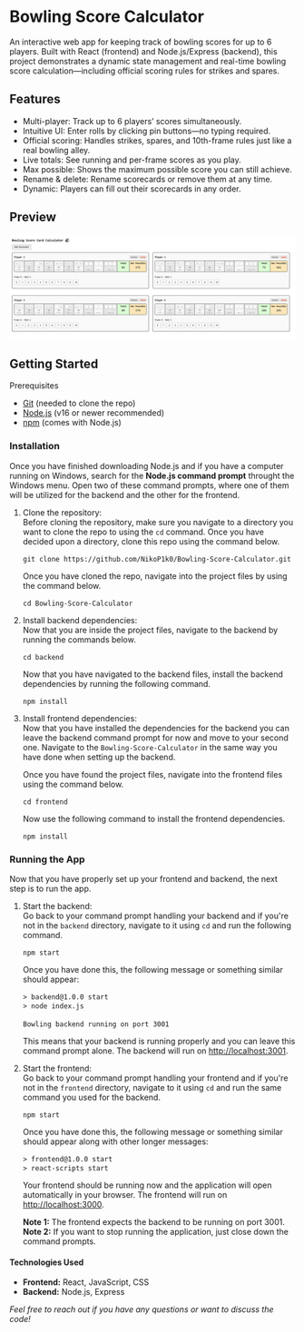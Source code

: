 # Bowling Score Calculator

An interactive web app for keeping track of bowling scores for up to 6 players. Built with React (frontend) and Node.js/Express (backend), this project demonstrates a dynamic state management and real-time bowling score calculation—including official scoring rules for strikes and spares.

## Features
* Multi-player: Track up to 6 players’ scores simultaneously.
* Intuitive UI: Enter rolls by clicking pin buttons—no typing required.
* Official scoring: Handles strikes, spares, and 10th-frame rules just like a real bowling alley.
* Live totals: See running and per-frame scores as you play.
* Max possible: Shows the maximum possible score you can still achieve.
* Rename & delete: Rename scorecards or remove them at any time.
* Dynamic: Players can fill out their scorecards in any order.

## Preview

![Bowling Score Calculator Screenshot](./scorecardApp.PNG)

## Getting Started
Prerequisites
* [Git](https://git-scm.com/downloads) (needed to clone the repo)
* [Node.js](https://nodejs.org/en) (v16 or newer recommended)
* [npm](https://www.npmjs.com/) (comes with Node.js)

### Installation
Once you have finished downloading Node.js and if you have a computer running on Windows, search for the **Node.js command prompt** throught the Windows menu.
Open two of these command prompts, where one of them will be utilized for the backend and the other for the frontend.

1. Clone the repository:  
   Before cloning the repository, make sure you navigate to a directory you want to clone the repo to using the `cd` command.
   Once you have decided upon a directory, clone this repo using the command below.
   ```
   git clone https://github.com/NikoP1k0/Bowling-Score-Calculator.git
   ```

   Once you have cloned the repo, navigate into the project files by using the command below.
   ```
   cd Bowling-Score-Calculator
   ```

3. Install backend dependencies:  
   Now that you are inside the project files, navigate to the backend by running the commands below.
   ```
   cd backend
   ```

   Now that you have navigated to the backend files, install the backend dependencies by running the following command.
   ```
   npm install
   ```
   
5. Install frontend dependencies:  
   Now that you have installed the dependencies for the backend you can leave the backend command prompt for now and move to your second one.
   Navigate to the ``Bowling-Score-Calculator`` in the same way you have done when setting up the backend.

   Once you have found the project files, navigate into the frontend files using the command below.
   ```
   cd frontend
   ```

   Now use the following command to install the frontend dependencies.
   ```
   npm install
   ```
   
### Running the App
Now that you have properly set up your frontend and backend, the next step is to run the app.

1. Start the backend:  
   Go back to your command prompt handling your backend and if you're not in the ``backend`` directory, navigate to it using ``cd`` and run the following command.
   ```
   npm start
   ```

   Once you have done this, the following message or something similar should appear:
   ```
   > backend@1.0.0 start
   > node index.js

   Bowling backend running on port 3001
   ```
   This means that your backend is running properly and you can leave this command prompt alone. 
   The backend will run on [http://localhost:3001](http://localhost:3001).

3. Start the frontend:  
   Go back to your command prompt handling your frontend and if you're not in the ``frontend`` directory, navigate to it using ``cd`` and run the same command you used for the backend.
   ```
   npm start
   ```

   Once you have done this, the following message or something similar should appear along with other longer messages:
   ```
   > frontend@1.0.0 start
   > react-scripts start
   ```

   Your frontend should be running now and the application will open automatically in your browser.
   The frontend will run on [http://localhost:3000](http://localhost:3000).

   **Note 1:** The frontend expects the backend to be running on port 3001.  
   **Note 2:** If you want to stop running the application, just close down the command prompts.
   

#### Technologies Used
* **Frontend:** React, JavaScript, CSS
* **Backend:** Node.js, Express

*Feel free to reach out if you have any questions or want to discuss the code!*
